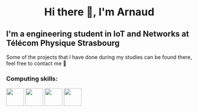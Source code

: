 # <p align="center"> Hi there 👋, I'm Arnaud

## I'm a engineering student in IoT and Networks at Télécom Physique Strasbourg

Some of the projects that I have done during my studies can be found there, feel free to contact me 🙂 </p>

### Computing skills:

<img src="https://upload.wikimedia.org/wikipedia/commons/1/19/C_Logo.png" width="48"> <img src="https://upload.wikimedia.org/wikipedia/commons/thumb/1/18/ISO_C%2B%2B_Logo.svg/1822px-ISO_C%2B%2B_Logo.svg.png" width="48"> <img src="https://upload.wikimedia.org/wikipedia/commons/thumb/c/c3/Python-logo-notext.svg/1869px-Python-logo-notext.svg.png" width="48"> <img src="https://seeklogo.com/images/J/java-logo-7F8B35BAB3-seeklogo.com.png" width="48">

<!--
**Louciaul/Louciaul** is a ✨ _special_ ✨ repository because its `README.md` (this file) appears on your GitHub profile.

Here are some ideas to get you started:

- 🔭 I’m currently working on ...
- 🌱 I’m currently learning ...
- 👯 I’m looking to collaborate on ...
- 🤔 I’m looking for help with ...
- 💬 Ask me about ...
- 📫 How to reach me: ...
- 😄 Pronouns: ...
- ⚡ Fun fact: ...
-->
